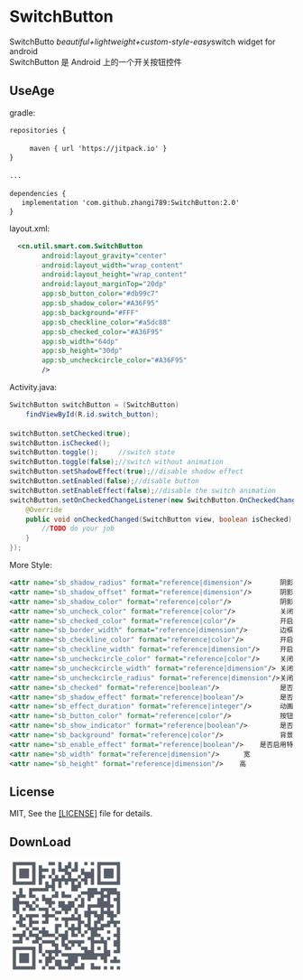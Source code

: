# SwitchButton
SwitchButto  *beautiful+lightweight+custom-style-easy*switch widget for android</br>
SwitchButton 是 Android 上的一个开关按钮控件<br>



UseAge
-------
gradle:
```grovvy
repositories {

     maven { url 'https://jitpack.io' }
}

...

dependencies {
   implementation 'com.github.zhangi789:SwitchButton:2.0'
}
```

layout.xml:
```xml
  <cn.util.smart.com.SwitchButton
        android:layout_gravity="center"
        android:layout_width="wrap_content"
        android:layout_height="wrap_content"
        android:layout_marginTop="20dp"
        app:sb_button_color="#db99c7"
        app:sb_shadow_color="#A36F95"
        app:sb_background="#FFF"
        app:sb_checkline_color="#a5dc88"
        app:sb_checked_color="#A36F95"
        app:sb_width="64dp"
        app:sb_height="30dp"
        app:sb_uncheckcircle_color="#A36F95"
        />
```

Activity.java:
```java
SwitchButton switchButton = (SwitchButton)
    findViewById(R.id.switch_button);

switchButton.setChecked(true);
switchButton.isChecked();
switchButton.toggle();     //switch state
switchButton.toggle(false);//switch without animation
switchButton.setShadowEffect(true);//disable shadow effect
switchButton.setEnabled(false);//disable button
switchButton.setEnableEffect(false);//disable the switch animation
switchButton.setOnCheckedChangeListener(new SwitchButton.OnCheckedChangeListener() {
    @Override
    public void onCheckedChanged(SwitchButton view, boolean isChecked) {
        //TODO do your job
    }
});


```

More Style:
```xml
<attr name="sb_shadow_radius" format="reference|dimension"/>       阴影半径
<attr name="sb_shadow_offset" format="reference|dimension"/>       阴影偏移
<attr name="sb_shadow_color" format="reference|color"/>            阴影颜色
<attr name="sb_uncheck_color" format="reference|color"/>           关闭颜色
<attr name="sb_checked_color" format="reference|color"/>           开启颜色
<attr name="sb_border_width" format="reference|dimension"/>        边框宽度
<attr name="sb_checkline_color" format="reference|color"/>         开启指示器颜色
<attr name="sb_checkline_width" format="reference|dimension"/>     开启指示器线宽
<attr name="sb_uncheckcircle_color" format="reference|color"/>     关闭指示器颜色
<attr name="sb_uncheckcircle_width" format="reference|dimension"/> 关闭指示器线宽
<attr name="sb_uncheckcircle_radius" format="reference|dimension"/>关闭指示器半径
<attr name="sb_checked" format="reference|boolean"/>               是否选中
<attr name="sb_shadow_effect" format="reference|boolean"/>         是否启用阴影
<attr name="sb_effect_duration" format="reference|integer"/>       动画时间，默认300ms
<attr name="sb_button_color" format="reference|color"/>            按钮颜色
<attr name="sb_show_indicator" format="reference|boolean"/>        是否显示指示器，默认true：显示
<attr name="sb_background" format="reference|color"/>              背景色，默认白色
<attr name="sb_enable_effect" format="reference|boolean"/>    是否启用特效，默认true   
<attr name="sb_width" format="reference|dimension"/>      宽         
<attr name="sb_height" format="reference|dimension"/>    高     
```


License
-------
MIT, See the <a href="https://github.com/zhangi789/SwitchButton.git">[LICENSE]</a> file for details.</br>

DownLoad
-------
<img src="https://github.com/zhangi789/SwitchButton/blob/master/screenshot/SwitchButton2.png" width="40%" height="40%" div align=center>
